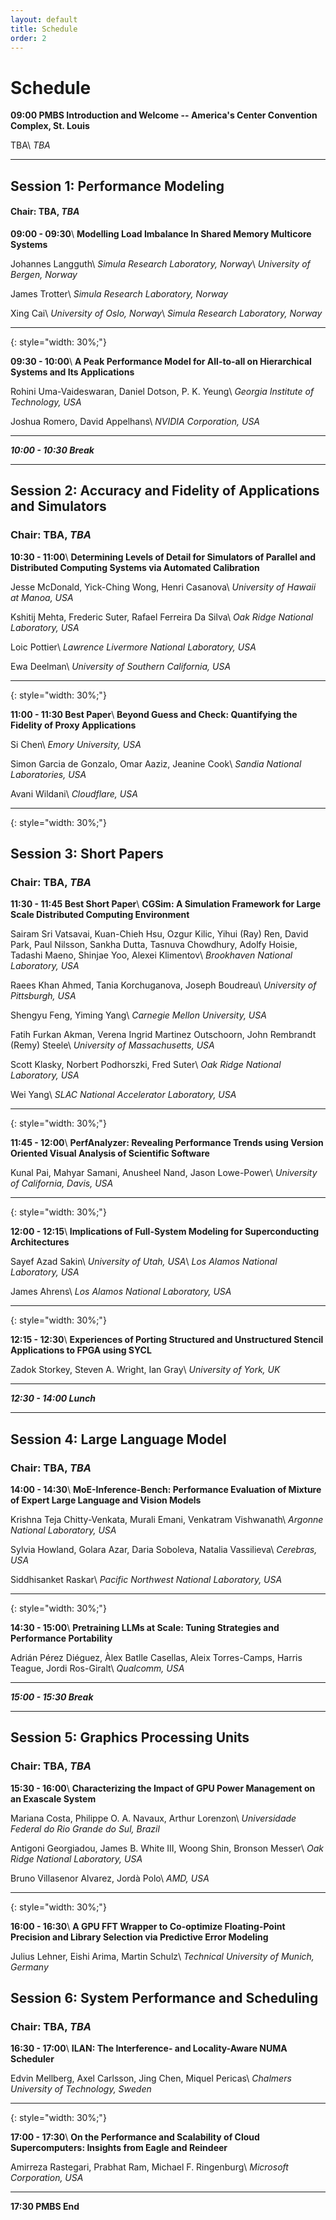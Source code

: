 ```yaml
---
layout: default
title: Schedule
order: 2
--- 
```


# Schedule

**09:00 PMBS Introduction and Welcome -- America's Center Convention Complex, St. Louis**

TBA\\
_TBA_

---

## Session 1: Performance Modeling
#### Chair: TBA, _TBA_

**09:00 - 09:30**\\
**Modelling Load Imbalance In Shared Memory Multicore Systems**

Johannes Langguth\\
_Simula Research Laboratory, Norway_\\
_University of Bergen, Norway_ 

James Trotter\\
_Simula Research Laboratory, Norway_

Xing Cai\\
_University of Oslo, Norway_\\
_Simula Research Laboratory, Norway_

---
{: style="width: 30%;"}

**09:30 - 10:00**\\
**A Peak Performance Model for All-to-all on Hierarchical Systems and Its Applications**

Rohini Uma-Vaideswaran, Daniel Dotson, P. K. Yeung\\
_Georgia Institute of Technology, USA_

Joshua Romero, David Appelhans\\
_NVIDIA Corporation, USA_

---

***10:00 - 10:30 Break***

---

## Session 2: Accuracy and Fidelity of Applications and Simulators
### Chair: TBA, _TBA_

**10:30 - 11:00**\\
**Determining Levels of Detail for Simulators of Parallel and Distributed Computing Systems via Automated Calibration**

Jesse McDonald, Yick-Ching Wong, Henri Casanova\\
_University of Hawaii at Manoa, USA_

Kshitij Mehta, Frederic Suter, Rafael Ferreira Da Silva\\
_Oak Ridge National Laboratory, USA_

Loic Pottier\\
_Lawrence Livermore National Laboratory, USA_

Ewa Deelman\\
_University of Southern California, USA_

---
{: style="width: 30%;"}

**11:00 - 11:30 Best Paper**\\
**Beyond Guess and Check: Quantifying the Fidelity of Proxy Applications**

Si Chen\\
_Emory University, USA_

Simon Garcia de Gonzalo, Omar Aaziz, Jeanine Cook\\
_Sandia National Laboratories, USA_

Avani Wildani\\
_Cloudflare, USA_

---
{: style="width: 30%;"}

## Session 3: Short Papers
### Chair: TBA, _TBA_

**11:30 - 11:45 Best Short Paper**\\
**CGSim: A Simulation Framework for Large Scale Distributed Computing Environment**

Sairam Sri Vatsavai, Kuan-Chieh Hsu, Ozgur Kilic, Yihui (Ray) Ren, David Park, Paul Nilsson, Sankha Dutta, Tasnuva Chowdhury, Adolfy Hoisie, Tadashi Maeno, Shinjae Yoo, Alexei Klimentov\\
_Brookhaven National Laboratory, USA_

Raees Khan Ahmed, Tania Korchuganova, Joseph Boudreau\\
_University of Pittsburgh, USA_

Shengyu Feng, Yiming Yang\\
_Carnegie Mellon University, USA_

Fatih Furkan Akman, Verena Ingrid Martinez Outschoorn, John Rembrandt (Remy) Steele\\
_University of Massachusetts, USA_

Scott Klasky, Norbert Podhorszki, Fred Suter\\
_Oak Ridge National Laboratory, USA_

Wei Yang\\
_SLAC National Accelerator Laboratory, USA_

---
{: style="width: 30%;"}

**11:45 - 12:00**\\
**PerfAnalyzer: Revealing Performance Trends using Version Oriented Visual Analysis of Scientific Software**

Kunal Pai, Mahyar Samani, Anusheel Nand, Jason Lowe-Power\\
_University of California, Davis, USA_

---
{: style="width: 30%;"}

**12:00 - 12:15**\\
**Implications of Full-System Modeling for Superconducting Architectures**

Sayef Azad Sakin\\
_University of Utah, USA_\\
_Los Alamos National Laboratory, USA_

James Ahrens\\
_Los Alamos National Laboratory, USA_

---
{: style="width: 30%;"}

**12:15 - 12:30**\\
**Experiences of Porting Structured and Unstructured Stencil Applications to FPGA using SYCL**

Zadok Storkey, Steven A. Wright, Ian Gray\\
_University of York, UK_

---

***12:30 - 14:00 Lunch***

---

## Session 4: Large Language Model
### Chair: TBA, _TBA_

**14:00 - 14:30**\\
**MoE-Inference-Bench: Performance Evaluation of Mixture of Expert Large Language and Vision Models**

Krishna Teja Chitty-Venkata, Murali Emani, Venkatram Vishwanath\\
_Argonne National Laboratory, USA_

Sylvia Howland, Golara Azar, Daria Soboleva, Natalia Vassilieva\\
_Cerebras, USA_

Siddhisanket Raskar\\
_Pacific Northwest National Laboratory, USA_

---
{: style="width: 30%;"}

**14:30 - 15:00**\\
**Pretraining LLMs at Scale: Tuning Strategies and Performance Portability**

Adrián Pérez Diéguez, Àlex Batlle Casellas, Aleix Torres-Camps, Harris Teague,  Jordi Ros-Giralt\\
_Qualcomm, USA_

---

***15:00 - 15:30 Break***

---

## Session 5: Graphics Processing Units
### Chair: TBA, _TBA_

**15:30 - 16:00**\\
**Characterizing the Impact of GPU Power Management on an Exascale System**

Mariana Costa, Philippe O. A. Navaux, Arthur Lorenzon\\
_Universidade Federal do Rio Grande do Sul, Brazil_

Antigoni Georgiadou, James B. White III, Woong Shin, Bronson Messer\\
_Oak Ridge National Laboratory, USA_

Bruno Villasenor Alvarez,  Jordà Polo\\
_AMD, USA_

---
{: style="width: 30%;"}

**16:00 - 16:30**\\
**A GPU FFT Wrapper to Co-optimize Floating-Point Precision and Library Selection via Predictive Error Modeling**

Julius Lehner, Eishi Arima, Martin Schulz\\
_Technical University of Munich, Germany_

## Session 6: System Performance and Scheduling
### Chair: TBA, _TBA_

**16:30 - 17:00**\\
**ILAN: The Interference- and Locality-Aware NUMA Scheduler**

Edvin Mellberg, Axel Carlsson, Jing Chen, Miquel Pericas\\
_Chalmers University of Technology, Sweden_

---
{: style="width: 30%;"}

**17:00 - 17:30**\\
**On the Performance and Scalability of Cloud Supercomputers: Insights from Eagle and Reindeer**

Amirreza Rastegari, Prabhat Ram, Michael F. Ringenburg\\
_Microsoft Corporation, USA_

---

**17:30 PMBS End**
